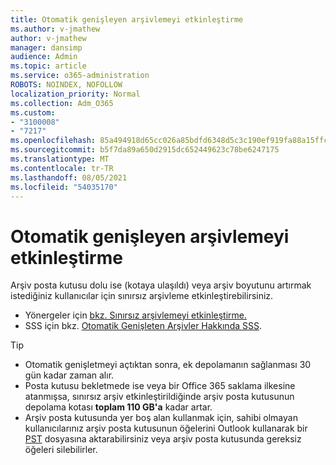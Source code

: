 ```yaml
---
title: Otomatik genişleyen arşivlemeyi etkinleştirme
ms.author: v-jmathew
author: v-jmathew
manager: dansimp
audience: Admin
ms.topic: article
ms.service: o365-administration
ROBOTS: NOINDEX, NOFOLLOW
localization_priority: Normal
ms.collection: Adm_O365
ms.custom:
- "3100008"
- "7217"
ms.openlocfilehash: 85a494918d65cc026a85bdfd6348d5c3c190ef919fa88a15ffcd4e7e790b8737
ms.sourcegitcommit: b5f7da89a650d2915dc652449623c78be6247175
ms.translationtype: MT
ms.contentlocale: tr-TR
ms.lasthandoff: 08/05/2021
ms.locfileid: "54035170"
---
```

# <a name="enable-auto-expanding-archiving"></a>Otomatik genişleyen arşivlemeyi etkinleştirme

Arşiv posta kutusu dolu ise (kotaya ulaşıldı) veya arşiv boyutunu artırmak istediğiniz kullanıcılar için sınırsız arşivleme etkinleştirebilirsiniz.

- Yönergeler için [bkz. Sınırsız arşivlemeyi etkinleştirme.](https://docs.microsoft.com/office365/securitycompliance/enable-unlimited-archiving)
- SSS için bkz. [Otomatik Genişleten Arşivler Hakkında SSS](https://blogs.technet.microsoft.com/exchange/2018/04/09/office-365-auto-expanding-archives-faq/).

> [!TIP]
>
> - Otomatik genişletmeyi açtıktan sonra, ek depolamanın sağlanması 30 gün kadar zaman alır.
> - Posta kutusu bekletmede ise veya bir Office 365 saklama ilkesine atanmışsa, sınırsız arşiv etkinleştirildiğinde arşiv posta kutusunun depolama kotası **toplam 110 GB'a** kadar artar.
> - Arşiv posta kutusunda yer boş alan kullanmak için, sahibi olmayan kullanıcılarınız arşiv posta kutusunun öğelerini Outlook kullanarak bir [PST](https://support.office.com/article/Export-or-backup-email-contacts-and-calendar-to-an-Outlook-pst-file-14252b52-3075-4e9b-be4e-ff9ef1068f91) dosyasına aktarabilirsiniz veya arşiv posta kutusunda gereksiz öğeleri silebilirler.
